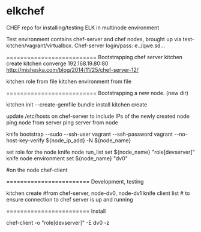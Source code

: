 # elkchef
CHEF repo for installing/testing ELK in multinode environment

Test environment contains chef-server and chef nodes, brought up via test-kitchen/vagrant/virtualbox.
Chef-server login/pass: e../qwe.sd...

==========================
Bootstrapping chef server
kitchen create
kitchen converge
192.168.19.80:80
http://misheska.com/blog/2014/11/25/chef-server-12/

kitchen role from file
kitchen environment from file

==========================
Bootstrapping a new node. (new dir)

kitchen init --create-gemfile
bundle install
kitchen create

update /etc/hosts on chef-server to include IPs of the newly created node
ping node from server
ping server from node

knife bootstrap --sudo --ssh-user vagrant --ssh-password vagrant --no-host-key-verify ${node_ip_add} -N ${node_name}

set role for the node
knife node run_list set ${node_name} "role[devserver]"
knife node environment set ${node_name} "dv0"

#on the node
chef-client


========================
Development, testing

kitchen create   #from chef-server, node-dv0, node-dv1
knife client list   # to ensure connection to chef server is up and running


========================
Install

chef-client -o "role[devserver]" -E dv0  -z


